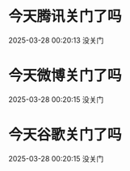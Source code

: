 # 今天腾讯关门了吗

2025-03-28 00:20:13 没关门

# 今天微博关门了吗

2025-03-28 00:20:15 没关门

# 今天谷歌关门了吗

2025-03-28 00:20:15 没关门


